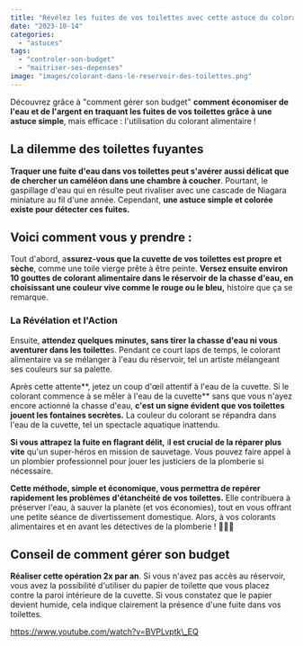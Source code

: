 ```yaml
---
title: "Révélez les fuites de vos toilettes avec cette astuce du colorant alimentaire !"
date: "2023-10-14"
categories: 
  - "astuces"
tags: 
  - "controler-son-budget"
  - "maitriser-ses-depenses"
image: "images/colorant-dans-le-reservoir-des-toilettes.png"
---
```


Découvrez grâce à "comment gérer son budget" **comment économiser de l'eau et de l'argent en traquant les fuites de vos toilettes grâce à une astuce simple**, mais efficace : l'utilisation du colorant alimentaire !

## La dilemme des toilettes fuyantes

**Traquer une fuite d'eau dans vos toilettes peut s'avérer aussi délicat que de chercher un caméléon dans une chambre à coucher**. Pourtant, le gaspillage d'eau qui en résulte peut rivaliser avec une cascade de Niagara miniature au fil d'une année. Cependant, **une astuce simple et colorée existe pour détecter ces fuites.**

## Voici comment vous y prendre :

Tout d'abord, a**ssurez-vous que la cuvette de vos toilettes est propre et sèche**, comme une toile vierge prête à être peinte. **Versez ensuite environ 10 gouttes de colorant alimentaire dans le réservoir de la chasse d'eau, en choisissant une couleur vive comme le rouge ou le bleu,** histoire que ça se remarque.

### La Révélation et l'Action

Ensuite, **attendez quelques minutes, sans tirer la chasse d'eau ni vous aventurer dans les toilette**s. Pendant ce court laps de temps, le colorant alimentaire va se mélanger à l'eau du réservoir, tel un artiste mélangeant ses couleurs sur sa palette.

Après cette attente**, jetez un coup d'œil attentif à l'eau de la cuvette. Si le colorant commence à se mêler à l'eau de la cuvette** sans que vous n'ayez encore actionné la chasse d'eau, **c'est un signe évident que vos toilettes jouent les fontaines secrètes.** La couleur du colorant se répandra dans l'eau de la cuvette, tel un spectacle aquatique inattendu.

**Si vous attrapez la fuite en flagrant délit,** i**l est crucial de la réparer plus vite** qu'un super-héros en mission de sauvetage. Vous pouvez faire appel à un plombier professionnel pour jouer les justiciers de la plomberie si nécessaire.

**Cette méthode, simple et économique, vous permettra de repérer rapidement les problèmes d'étanchéité de vos toilettes.** Elle contribuera à préserver l'eau, à sauver la planète (et vos économies), tout en vous offrant une petite séance de divertissement domestique. Alors, à vos colorants alimentaires et en avant les détectives de la plomberie ! 🚽💧🌈

## Conseil de comment gérer son budget

**Réaliser cette opération 2x par an**. Si vous n'avez pas accès au réservoir, vous avez la possibilité d'utiliser du papier de toilette que vous placez contre la paroi intérieure de la cuvette. Si vous constatez que le papier devient humide, cela indique clairement la présence d'une fuite dans vos toilettes.

https://www.youtube.com/watch?v=BVPLvptk\_EQ
